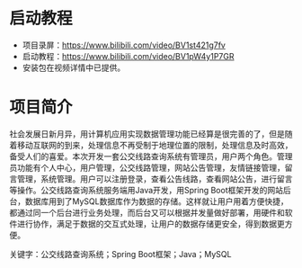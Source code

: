 # 启动教程

- 项目录屏：https://www.bilibili.com/video/BV1st421g7fv
- 启动教程：https://www.bilibili.com/video/BV1pW4y1P7GR
- 安装包在视频详情中已提供。

# 项目简介
社会发展日新月异，用计算机应用实现数据管理功能已经算是很完善的了，但是随着移动互联网的到来，处理信息不再受制于地理位置的限制，处理信息及时高效，备受人们的喜爱。本次开发一套公交线路查询系统有管理员，用户两个角色。管理员功能有个人中心，用户管理，公交线路管理，网站公告管理，友情链接管理，留言管理，系统管理。用户可以注册登录，查看公告线路，查看网站公告，进行留言等操作。公交线路查询系统服务端用Java开发，用Spring Boot框架开发的网站后台，数据库用到了MySQL数据库作为数据的存储。这样就让用户用着方便快捷，都通过同一个后台进行业务处理，而后台又可以根据并发量做好部署，用硬件和软件进行协作，满足于数据的交互式处理，让用户的数据存储更安全，得到数据更方便。

关键字：公交线路查询系统；Spring Boot框架；Java；MySQL
